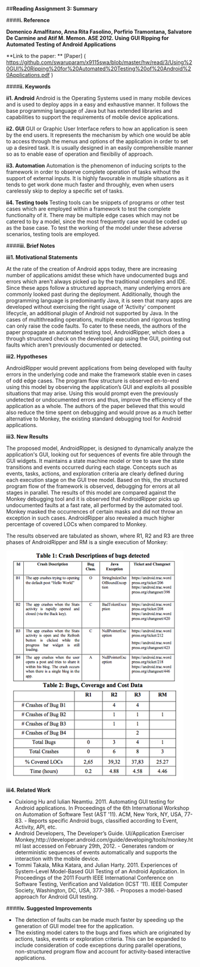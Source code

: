 ##**Reading Assignment 3: Summary**


####**i. Reference**

**Domenico Amalfitano, Anna Rita Fasolino, Porfirio Tramontana, Salvatore De Carmine and Atif M. Memon. ASE 2012. Using GUI Ripping for Automated Testing of Android Applications**

**Link to the paper: ** [Paper] ( https://github.com/swaruparam/x9115swa/blob/master/hw/read/3/Using%20GUI%20Ripping%20for%20Automated%20Testing%20of%20Android%20Applications.pdf )


####**ii. Keywords**

**ii1. Android** 
Android is the Operating Systems used in many mobile devices and is used to deploy apps in a easy and exhaustive manner. It follows the base programming language of Java but has extended libraries and capabilities to support the requirements of mobile device applications.

**ii2. GUI**
GUI or Graphic User Interface refers to how an application is seen by the end users. It represents the mechanism by which one would be able to access through the menus and options of the application in order to set up a desired task. It is usually designed in an easily comprehensible manner so as to enable ease of operation and flexibiliy of approach.

**ii3. Automation**
Automation is the phenomenon of inducing scripts to the framework in order to observe complete operation of tasks without the support of external inputs. It is highly favourable in multiple situations as it tends to get work done much faster and throughly, even when users carelessly skip to deploy a specific set of tasks. 

**ii4. Testing tools**
Testing tools can be snippets of programs or other test cases which are employed within a framework to test the complete functionalty of it. There may be multiple edge cases which may not be catered to by a model, since the most frequently case would be coded up as the base case. To test the working of the model under these adverse scenarios, testing tools are employed.

####**iii. Brief Notes**

**iii1. Motivational Statements**

At the rate of the creation of Android apps today, there are increasing number of applications amidst these which have undocumented bugs and errors which aren't always picked up by the traditional compilers and IDE. Since these apps follow a structured approach, many underlying errors are commonly looked past during the deployment. Additionally, though the programming language is predominantly Java, it is seen that many apps are developed without exercising the right usage of 'Activity' component lifecycle, an additional plugin of Android not supported by Java. In the cases of multithreading operations, multiple execution and rigorous testing can only raise the code faults. To cater to these needs, the authors of the paper propagate an automated testing tool, AndroidRipper, which does a through structured check on the developed app using the GUI, pointing out faults which aren't previously documented or detected.

**iii2. Hypotheses**

AndroidRipper would prevent applications from being developed with faulty errors in the underlying code and make the framework stable even in cases of odd edge cases. The program flow structure is observed en-to-end using this model by observing the application’s GUI and exploits all possible situations that may arise. Using this would prompt even the previously undetected or undocumented errors and thus, improve the efficiency of the application as a whole. The authors of the paper believed that this would also reduce the time spent on debugging and would prove as a much better alternative to Monkey, the existing standard debugging tool for Android applications. 

**iii3. New Results**

The proposed model, AndroidRipper, is designed to dynamically analyze the application's GUI, looking out for sequences of events fire able through the GUI widgets. It maintains a state machine model or tree to save the state transitions and events occurred during each stage. Concepts such as events, tasks, actions, and exploration criteria are clearly defined during each execution stage on the GUI tree model. Based on this, the structured program flow of the framework is observed, debugging for errors at all stages in parallel. The results of this model are compared against the Monkey debugging tool and it is observed that AndroidRipper picks up undocumented faults at a fast rate, all performed by the automated tool. Monkey masked the occurrences of certain masks and did not throw an exception in such cases. AndroidRipper also revealed a much higher percentage of covered LOCs when compared to Monkey.

The results observed are tabulated as shown, where R1, R2 and R3 are three phases of AndroidRipper and RM is a single execution of Monkey:

![new_results](new_results.png)

**iii4. Related Work**

<ul>
<li> Cuixiong Hu and Iulian Neamtiu. 2011. Automating GUI testing for Android applications. In Proceedings of the 6th International Workshop on Automation of Software Test (AST '11). ACM, New York, NY, USA, 77-83. - Reports specific Android bugs, classified according to Event, Activity, API, etc. </li> 

<li> Android Developers, The Developer’s Guide. UI/Application Exerciser Monkey,http://developer.android.com/guide/developing/tools/monkey.html last accessed on February 29th, 2012. - Generates random or deterministic sequences of events automatically and supports the interaction with the mobile device. </li> 

<li> Tommi Takala, Mika Katara, and Julian Harty. 2011. Experiences of System-Level Model-Based GUI Testing of an Android Application. In Proceedings of the 2011 Fourth IEEE International Conference on Software Testing, Verification and Validation (ICST '11). IEEE Computer Society, Washington, DC, USA, 377-386. - Proposes a model-based approach for Android GUI testing.  </li>

</ul>


####**iv. Suggested Improvements**

<ul>
<li> The detection of faults can be made much faster by speeding up the generation of GUI model tree for the application. </li>

<li> The existing model caters to the bugs and fixes which are originated by actions, tasks, events or exploration criteria. This can be expanded to include consideration of code exceptions during parallel operations, non-structured program flow and account for activity-based interactive applications. </li>

</ul>